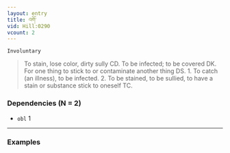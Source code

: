 ```yaml
---
layout: entry
title: འགོ་
vid: Hill:0290
vcount: 2
---
```

`Involuntary` 
> To stain, lose color, dirty sully CD\.
 To be infected; to be covered DK\.
 For one thing to stick to or contaminate another thing DS\.
 1\.
 To catch (an illness), to be infected\.
 2\.
 To be stained, to be sullied, to have a stain or substance stick to oneself TC\.

### Dependencies (N = 2)
* `obl` 1

---

### Examples



